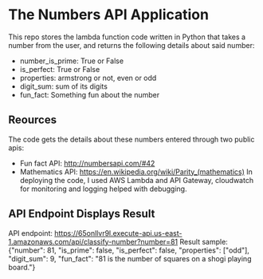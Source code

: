 # The Numbers API Application
This repo stores the lambda function code written in Python that takes a number from the user, and returns the following details about said number: 
- number_is_prime: True or False
- is_perfect: True or False
- properties: armstrong or not, even or odd
- digit_sum: sum of its digits
- fun_fact: Something fun about the number

## Reources
The code gets the details about these numbers entered through two public apis: 
- Fun fact API:  http://numbersapi.com/#42
- Mathematics API:  https://en.wikipedia.org/wiki/Parity_(mathematics)
In deploying the code, I used AWS Lambda and API Gateway, cloudwatch for monitoring and logging helped with debugging.

## API Endpoint Displays Result
API endpoint: https://65onllvr9l.execute-api.us-east-1.amazonaws.com/api/classify-number?number=81
Result sample: {"number": 81, "is_prime": false, "is_perfect": false, "properties": ["odd"], "digit_sum": 9, "fun_fact": "81 is the number of squares on a shogi playing board."}


